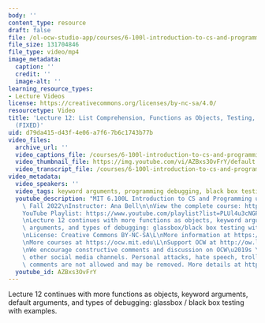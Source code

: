 ```yaml
---
body: ''
content_type: resource
draft: false
file: /ol-ocw-studio-app/courses/6-100l-introduction-to-cs-and-programming-using-python-fall-2022/6100l-lecture-12-multi-version-4_360p_16_9.mp4
file_size: 131704846
file_type: video/mp4
image_metadata:
  caption: ''
  credit: ''
  image-alt: ''
learning_resource_types:
- Lecture Videos
license: https://creativecommons.org/licenses/by-nc-sa/4.0/
resourcetype: Video
title: 'Lecture 12: List Comprehension, Functions as Objects, Testing, and Debugging
  (FIXED)'
uid: d79da415-d43f-4e06-a7f6-7b6c1743b77b
video_files:
  archive_url: ''
  video_captions_file: /courses/6-100l-introduction-to-cs-and-programming-using-python-fall-2022/1yicNRax_Y6uXUq1RhogtauUcSorMMd66_transcript.webvtt
  video_thumbnail_file: https://img.youtube.com/vi/AZBxs3OvFrY/default.jpg
  video_transcript_file: /courses/6-100l-introduction-to-cs-and-programming-using-python-fall-2022/1yicNRax_Y6uXUq1RhogtauUcSorMMd66_transcript.pdf
video_metadata:
  video_speakers: ''
  video_tags: keyword arguments, programming debugging, black box testing, parameters
  youtube_description: "MIT 6.100L Introduction to CS and Programming using Python,\
    \ Fall 2022\nInstructor: Ana Bell\n\nView the complete course: https://ocw.mit.edu/courses/6-100l-introduction-to-cs-and-programming-using-python-fall-2022/\n\
    YouTube Playlist: https://www.youtube.com/playlist?list=PLUl4u3cNGP62A-ynp6v6-LGBCzeH3VAQB\n\
    \nLecture 12 continues with more functions as objects, keyword arguments, default\
    \ arguments, and types of debugging: glassbox/black box testing with examples.\n\
    \nLicense: Creative Commons BY-NC-SA\L\nMore information at https://ocw.mit.edu/terms\L\
    \nMore courses at https://ocw.mit.edu\L\nSupport OCW at http://ow.ly/a1If50zVRlQ\n\
    \nWe encourage constructive comments and discussion on OCW\u2019s YouTube and\
    \ other social media channels. Personal attacks, hate speech, trolling, and inappropriate\
    \ comments are not allowed and may be removed. More details at https://ocw.mit.edu/comments."
  youtube_id: AZBxs3OvFrY
---
```

Lecture 12 continues with more functions as objects, keyword arguments, default arguments, and types of debugging: glassbox / black box testing with examples.